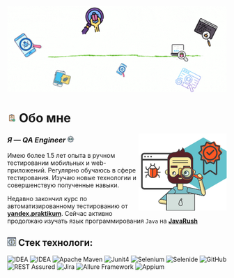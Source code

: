<p align="center">
    <img title="Hi!" src="attachments/gif/hello_header0.gif">
</p>

# <img width="4%" title="About me" src="attachments/images/about_me.png"> Обо мне

<img align="right" width="40%" title="Work" src="attachments/images/qa1.png">

### _Я — QA Engineer_   <img width="3%" src="attachments/images/qa_about_me.png">
<p align="left">
Имею более 1.5 лет опыта в ручном тестировании мобильных и web-приложений. Регулярно обучаюсь в сфере тестирования. Изучаю новые технологии и совершенствую полученные навыки.

Недавно закончил курс по автоматизированному тестированию от [**yandex.praktikum**](https://practicum.yandex.ru/qa-automation-engineer-java/). Сейчас активно продолжаю изучать язык программирования <code>Java</code> на [**JavaRush**](https://javarush.com/quests)
</p>

## <img width="4%" title="Technology stack" src="attachments/images/stack.png"> Стек технологи:

![IDEA](https://img.shields.io/badge/-Intellij%20IDEA-373937?style=for-the-badge&logo=IntellijIDEA&logoColor=0)
![IDEA](https://img.shields.io/badge/-Java-fe5723?style=for-the-badge)
![Apache Maven](https://img.shields.io/badge/-Maven-373937?style=for-the-badge&logo=Apache%20Maven)
![Junit4](https://img.shields.io/badge/-Junit4-fe5723?style=for-the-badge&)
![Selenium](https://img.shields.io/badge/-Selenium-373937?style=for-the-badge&logo=Selenium)
![Selenide](https://img.shields.io/badge/-Selenide-fe5723?style=for-the-badge)
![GitHub](https://img.shields.io/badge/-GitHub-373937?style=for-the-badge&logo=GitHub)
![REST Assured](https://img.shields.io/badge/-REST%20Assured-fe5723?style=for-the-badge)
![Jira](https://img.shields.io/badge/-Jira-373937?style=for-the-badge&logo=Jira)
![Allure Framework](https://img.shields.io/badge/-Allure%20Framework-fe5723?style=for-the-badge)
![Appium](https://img.shields.io/badge/-Appium-373937?style=for-the-badge&logo=Appium)
